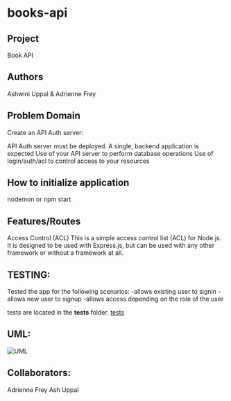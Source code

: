 # books-api

## Project
Book API

## Authors 
Ashwini Uppal & Adrienne Frey

## Problem Domain
Create an API Auth server:

  API Auth server must be deployed. A single, backend application is expected
  Use of your API server to perform database operations
  Use of login/auth/acl to control access to your resources


## How to initialize application
nodemon or npm start

## Features/Routes

Access Control (ACL)
This is a simple access control list (ACL) for Node.js. It is designed to be used with Express.js, but can be used with any other framework or without a framework at all.

## TESTING:

Tested the app for the following scenarios:
-allows existing user to signin
-allows new user to signup
-allows access depending on the role of the user

tests are located in the __tests__ folder.
[tests](https://github.com/ashuppal/book-api/tree/main/__tests__)

## UML:

![UML](./assets/UML.png)

## Collaborators:

Adrienne Frey
Ash Uppal
